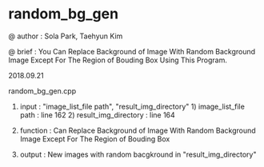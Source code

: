 # random_bg_gen

@ author : Sola Park, Taehyun Kim

@ brief : You Can Replace Background of Image With Random Background Image Except For The Region of Bouding Box Using This Program.
 
 
2018.09.21

random_bg_gen.cpp
1. input 
        : "image_list_file path", "result_img_directory"
        1) image_list_file path : line 162
        2) result_img_directory : line 164
 
2. function 
        : Can Replace Background of Image With Random Background Image Except For The Region of Bouding Box
3. output
        : New images with random bacgkround in "result_img_directory"

